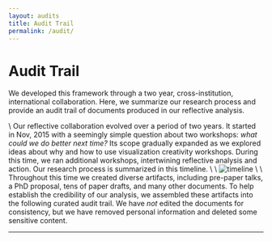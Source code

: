 ```yaml
---
layout: audits
title: Audit Trail
permalink: /audit/
---
```


# Audit Trail

We developed this framework through a two year, cross-institution, international collaboration. Here, we summarize our research process and provide an audit trail of documents produced in our reflective analysis.

\\
Our reflective collaboration evolved over a period of two years. It started in Nov, 2015 with a seemingly simple question about two workshops: _what could we do better next time?_ Its scope gradually expanded as we explored ideas about why and how to use visualization creativity workshops. During this time, we ran additional workshops, intertwining reflective analysis and action. Our research process is summarized in this timeline.
\\
\\
![timeline](../assets/images/timeline.png)
\\
\\
Throughout this time we created diverse artifacts, including pre-paper talks, a PhD proposal, tens of paper drafts, and many other documents. To help establish the credibility of our analysis, we assembled these artifacts into the following curated audit trail. We have _not_ edited the documents for consistency, but we have removed personal information and deleted some sensitive content.

* * *
